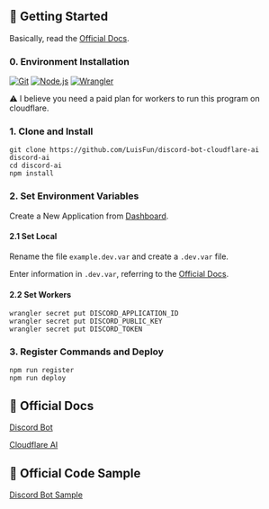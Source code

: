 
## 🚀 Getting Started

Basically, read the [Official Docs](https://discord.com/developers/docs/tutorials/hosting-on-cloudflare-workers).

### 0. Environment Installation

[<img alt="Git" src="https://img.shields.io/badge/Git-windows-%23F05032?logo=Git" />](https://gitforwindows.org)
[<img alt="Node.js" src="https://img.shields.io/badge/Node.js-20.x-%23339933?logo=Node.js" />](https://nodejs.org)
[<img alt="Wrangler" src="https://img.shields.io/badge/Wrangler-3.x-%23F38020?logo=Cloudflare" />](https://developers.cloudflare.com/workers/get-started/guide/)

⚠️ I believe you need a paid plan for workers to run this program on cloudflare.

### 1. Clone and Install

```shell
git clone https://github.com/LuisFun/discord-bot-cloudflare-ai discord-ai
cd discord-ai
npm install
```

### 2. Set Environment Variables

Create a New Application from [Dashboard](https://discord.com/developers/applications).

#### 2.1 Set Local

Rename the file `example.dev.var` and create a `.dev.var` file.

Enter information in `.dev.var`, referring to the [Official Docs](https://discord.com/developers/docs/tutorials/hosting-on-cloudflare-workers).

#### 2.2 Set Workers

```shell
wrangler secret put DISCORD_APPLICATION_ID
wrangler secret put DISCORD_PUBLIC_KEY
wrangler secret put DISCORD_TOKEN
```

### 3. Register Commands and Deploy

```shell
npm run register
npm run deploy
```


## 📑 Official Docs

[Discord Bot](https://discord.com/developers/docs/tutorials/hosting-on-cloudflare-workers)

[Cloudflare AI](https://developers.cloudflare.com/workers-ai)

## 🍼 Official Code Sample

[Discord Bot Sample](https://github.com/discord/cloudflare-sample-app)

